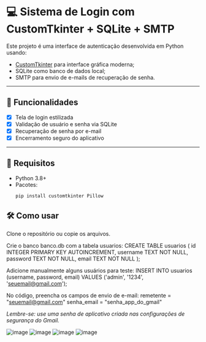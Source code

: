 # 💻 Sistema de Login com CustomTkinter + SQLite + SMTP

Este projeto é uma interface de autenticação desenvolvida em Python usando:

- [CustomTkinter](https://github.com/TomSchimansky/CustomTkinter) para interface gráfica moderna;
- SQLite como banco de dados local;
- SMTP para envio de e-mails de recuperação de senha.

---

## 🚀 Funcionalidades

- [x] Tela de login estilizada
- [x] Validação de usuário e senha via SQLite
- [x] Recuperação de senha por e-mail
- [x] Encerramento seguro do aplicativo

---

## 🧠 Requisitos

- Python 3.8+
- Pacotes:
  ```bash
  pip install customtkinter Pillow


## 🛠️ Como usar
Clone o repositório ou copie os arquivos.

Crie o banco banco.db com a tabela usuarios:
CREATE TABLE usuarios (
    id INTEGER PRIMARY KEY AUTOINCREMENT,
    username TEXT NOT NULL,
    password TEXT NOT NULL,
    email TEXT NOT NULL
);

Adicione manualmente alguns usuários para teste:
INSERT INTO usuarios (username, password, email)
VALUES ('admin', '1234', 'seuemail@gmail.com');

No código, preencha os campos de envio de e-mail:
remetente = "seuemail@gmail.com"
senha_email = "senha_app_do_gmail"

*Lembre-se: use uma senha de aplicativo criada nas configurações de segurança do Gmail.*

![image](https://github.com/user-attachments/assets/ee81dcab-776a-4f5a-a5f1-84a80f462ef5)
![image](https://github.com/user-attachments/assets/6deb4a1a-5061-4e5a-8e50-df1e06e0ee43)
![image](https://github.com/user-attachments/assets/f3f366db-6a08-4dc7-a741-f7e87c55385e)
![image](https://github.com/user-attachments/assets/33d6ab34-d596-4cdd-81d1-dc9fcb49e917)




